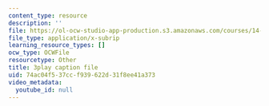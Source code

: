 ```yaml
---
content_type: resource
description: ''
file: https://ol-ocw-studio-app-production.s3.amazonaws.com/courses/14-01sc-principles-of-microeconomics-fall-2011/74ac04f537ccf939622d31f8ee41a373_ni0aX0tUAd0.srt
file_type: application/x-subrip
learning_resource_types: []
ocw_type: OCWFile
resourcetype: Other
title: 3play caption file
uid: 74ac04f5-37cc-f939-622d-31f8ee41a373
video_metadata:
  youtube_id: null
---
```

